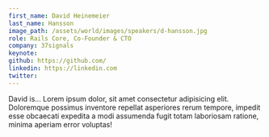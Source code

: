 ```yaml
---
first_name: David Heinemeier
last_name: Hansson
image_path: /assets/world/images/speakers/d-hansson.jpg
role: Rails Core, Co-Founder & CTO
company: 37signals
keynote:
github: https://github.com/
linkedin: https://linkedin.com
twitter:
---
```


David is... Lorem ipsum dolor, sit amet consectetur adipisicing elit. Doloremque possimus inventore repellat asperiores rerum tempore, impedit esse obcaecati expedita a modi assumenda fugit totam laboriosam ratione, minima aperiam error voluptas!
